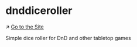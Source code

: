 # dnddiceroller

↗️ [Go to the Site](https://dnddiceroller.netlify.app)

Simple dice roller for DnD and other tabletop games
